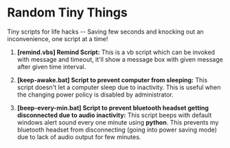 # Random Tiny Things
Tiny scripts for life hacks -- Saving few seconds and knocking out an inconvenience, one script at a time!

1. **[remind.vbs] Remind Script:** This is a vb script which can be invoked with message and timeout, it'll show a message box with given message after given time interval.

2. **[keep-awake.bat] Script to prevent computer from sleeping:** This script doesn't let a computer sleep due to inactivity. This is useful when the changing power policy is disabled by administrator.

3. **[beep-every-min.bat] Script to prevent bluetooth headset getting disconnected due to audio inactivity:** This script beeps with default windows alert sound every one minute using **python**. This prevents my bluetooth headset from disconnecting (going into power saving mode) due to lack of audio output for few minutes.
